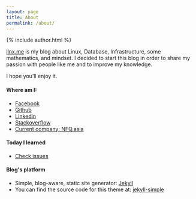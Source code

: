 ```yaml
---
layout: page
title: About
permalink: /about/
---
```


{% include author.html %}

[llnx.me](https://llnx.me) is my blog about Linux, Database, Infrastructure, some mathematics, and mindset. I decided to start this blog in order to share my passion with people like me and to improve my knowledge.

I hope you’ll enjoy it.

#### Where am I:
* [Facebook](https://web.facebook.com/huynhtrunghieu.cs)
* [Github](https://github.com/hieuhtr)
* [Linkedin](https://www.linkedin.com/in/huynhtrunghieucs)
* [Stackoverflow](https://stackoverflow.com/users/5402121/hieu-huynh?tab=profile)
* [Current company: NFQ.asia](https://www.nfq.asia/)

#### Today I learned
* [Check issues](https://github.com/hieuhtr/Blog/issues)

#### Blog's platform
* Simple, blog-aware, static site generator: [Jekyll](https://jekyllrb.com)
* You can find the source code for this theme at: [jekyll-simple](https://github.com/wild-flame/jekyll-simple)
